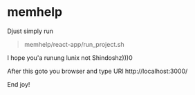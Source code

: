 # memhelp

Djust simply run 
> memhelp/react-app/run_project.sh

I hope you'a runung lunix not Shindoshz)))0

After this goto you browser and type URI http://localhost:3000/

End joy!
